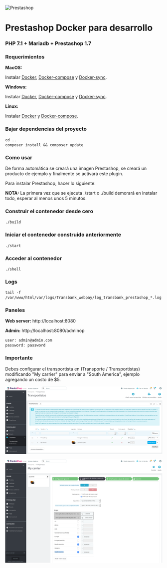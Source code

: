 ![Prestashop](https://www.prestashop.com/sites/all/themes/prestashop/images/logo_ps_second.svg)

#  Prestashop Docker para desarrollo

### PHP 7.1 + Mariadb + Prestashop 1.7

### Requerimientos

**MacOS:**

Instalar [Docker](https://docs.docker.com/docker-for-mac/install/), [Docker-compose](https://docs.docker.com/compose/install/#install-compose) y [Docker-sync](https://github.com/EugenMayer/docker-sync/wiki/docker-sync-on-OSX).

**Windows:**

Instalar [Docker](https://docs.docker.com/docker-for-windows/install/), [Docker-compose](https://docs.docker.com/compose/install/#install-compose) y [Docker-sync](https://github.com/EugenMayer/docker-sync/wiki/docker-sync-on-Windows).

**Linux:**

Instalar [Docker](https://docs.docker.com/engine/installation/linux/docker-ce/ubuntu/) y [Docker-compose](https://docs.docker.com/compose/install/#install-compose).

### Bajar dependencias del proyecto

```
cd ..
composer install && composer update
```

### Como usar

De forma automática se creará una imagen Prestashop, se creará un producto de ejemplo y finalmente se activará este plugin.

Para instalar Prestashop, hacer lo siguiente:

**NOTA:** La primera vez que se ejecuta ./start o ./build demorará en instalar todo, esperar al menos unos 5 minutos.

### Construir el contenedor desde cero

```
./build
```

### Iniciar el contenedor construido anteriormente

```
./start
```

### Acceder al contenedor

```
./shell
```

### Logs

```
tail -f /var/www/html/var/logs/Transbank_webpay/log_transbank_prestashop_*.log
```

### Paneles

**Web server:** http://localhost:8080

**Admin:** http://localhost:8080/adminop

    user: admin@admin.com
    password: password


### Importante

Debes configurar el transportista en (Transporte / Transportistas) modificando "My carrier" para enviar a "South America", ejemplo agregando un costo de $5.

![transporte1](img/transporte1.png)

![transporte2](img/transporte2.png)
